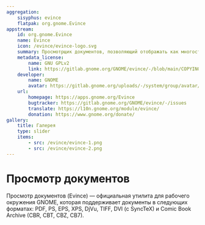 ```yaml
---
aggregation: 
    sisyphus: evince
    flatpak: org.gnome.Evince
appstream:
    id: org.gnome.Evince
    name: Evince
    icon: /evince/evince-logo.svg
    summary: Просмотрщик документов, позволяющий отображать как многостраничные, так и одностраничные форматы документов, такие как PDF и Postscript
    metadata_license: 
        name: GNU GPLv2
        link: https://gitlab.gnome.org/GNOME/evince/-/blob/main/COPYING
    developer: 
        name: GNOME
        avatar: https://gitlab.gnome.org/uploads/-/system/group/avatar/8/gnomelogo.png?width=48
    url: 
        homepage: https://apps.gnome.org/Evince
        bugtracker: https://gitlab.gnome.org/GNOME/evince/-/issues
        translate: https://l10n.gnome.org/module/evince/
        donation: https://www.gnome.org/donate/
gallery: 
    title: Галерея
    type: slider
    items: 
        - src: /evince/evince-1.png
        - src: /evince/evince-2.png
---
```




# Просмотр документов

Просмотр документов (Evince) — официальная утилита для рабочего окружения GNOME, которая поддерживает документы в следующих форматах: PDF, PS, EPS, XPS, DjVu, TIFF, DVI (с SyncTeX) и Comic Book Archive (CBR, CBT, CBZ, CB7).

<AGWGallery />

<!--@include: @apps/_parts/install/content-repo.md-->
<!--@include: @apps/_parts/install/content-flatpak.md-->